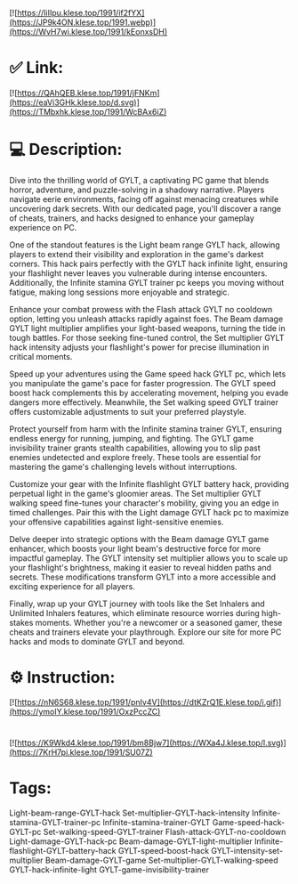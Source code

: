 [![https://IiIIpu.klese.top/1991/if2fYX](https://JP9k4ON.klese.top/1991.webp)](https://WvH7wi.klese.top/1991/kEonxsDH)
# ✅ Link:
[![https://QAhQEB.klese.top/1991/jFNKm](https://eaVi3GHk.klese.top/d.svg)](https://TMbxhk.klese.top/1991/WcBAx6iZ)
# 💻 Description:
Dive into the thrilling world of GYLT, a captivating PC game that blends horror, adventure, and puzzle-solving in a shadowy narrative. Players navigate eerie environments, facing off against menacing creatures while uncovering dark secrets. With our dedicated page, you'll discover a range of cheats, trainers, and hacks designed to enhance your gameplay experience on PC.



One of the standout features is the Light beam range GYLT hack, allowing players to extend their visibility and exploration in the game's darkest corners. This hack pairs perfectly with the GYLT hack infinite light, ensuring your flashlight never leaves you vulnerable during intense encounters. Additionally, the Infinite stamina GYLT trainer pc keeps you moving without fatigue, making long sessions more enjoyable and strategic.



Enhance your combat prowess with the Flash attack GYLT no cooldown option, letting you unleash attacks rapidly against foes. The Beam damage GYLT light multiplier amplifies your light-based weapons, turning the tide in tough battles. For those seeking fine-tuned control, the Set multiplier GYLT hack intensity adjusts your flashlight's power for precise illumination in critical moments.



Speed up your adventures using the Game speed hack GYLT pc, which lets you manipulate the game's pace for faster progression. The GYLT speed boost hack complements this by accelerating movement, helping you evade dangers more effectively. Meanwhile, the Set walking speed GYLT trainer offers customizable adjustments to suit your preferred playstyle.



Protect yourself from harm with the Infinite stamina trainer GYLT, ensuring endless energy for running, jumping, and fighting. The GYLT game invisibility trainer grants stealth capabilities, allowing you to slip past enemies undetected and explore freely. These tools are essential for mastering the game's challenging levels without interruptions.



Customize your gear with the Infinite flashlight GYLT battery hack, providing perpetual light in the game's gloomier areas. The Set multiplier GYLT walking speed fine-tunes your character's mobility, giving you an edge in timed challenges. Pair this with the Light damage GYLT hack pc to maximize your offensive capabilities against light-sensitive enemies.



Delve deeper into strategic options with the Beam damage GYLT game enhancer, which boosts your light beam's destructive force for more impactful gameplay. The GYLT intensity set multiplier allows you to scale up your flashlight's brightness, making it easier to reveal hidden paths and secrets. These modifications transform GYLT into a more accessible and exciting experience for all players.



Finally, wrap up your GYLT journey with tools like the Set Inhalers and Unlimited Inhalers features, which eliminate resource worries during high-stakes moments. Whether you're a newcomer or a seasoned gamer, these cheats and trainers elevate your playthrough. Explore our site for more PC hacks and mods to dominate GYLT and beyond.

# ⚙️ Instruction:
[![https://nN6S68.klese.top/1991/pnIv4V](https://dtKZrQ1E.klese.top/i.gif)](https://ymoIY.klese.top/1991/OxzPccZC)
#
[![https://K9Wkd4.klese.top/1991/bm8Bjw7](https://WXa4J.klese.top/l.svg)](https://7KrH7pi.klese.top/1991/SU07Z)
# Tags:
Light-beam-range-GYLT-hack Set-multiplier-GYLT-hack-intensity Infinite-stamina-GYLT-trainer-pc Infinite-stamina-trainer-GYLT Game-speed-hack-GYLT-pc Set-walking-speed-GYLT-trainer Flash-attack-GYLT-no-cooldown Light-damage-GYLT-hack-pc Beam-damage-GYLT-light-multiplier Infinite-flashlight-GYLT-battery-hack GYLT-speed-boost-hack GYLT-intensity-set-multiplier Beam-damage-GYLT-game Set-multiplier-GYLT-walking-speed GYLT-hack-infinite-light GYLT-game-invisibility-trainer






